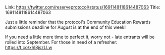 Link:  https://twitter.com/reserveprotocol/status/1691148118614487063
Title: 1691148118614487063

Just a little reminder that the protocol's Community Education Rewards submissions deadline for August is at the end of this week!  

If you need a little more time to perfect it, worry not - late entrants will be rolled into September. For those in need of a refresher: https://t.co/xhl8jszLLw